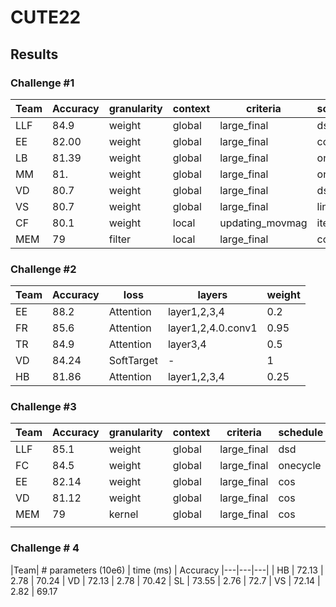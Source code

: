# CUTE22




## Results

### Challenge #1

|Team| Accuracy  | granularity  | context  |  criteria | schedule | 
|---|---|---|---|---|---|
| LLF  | 84.9  | weight  | global  | large_final  | dsd |
| EE  | 82.00  | weight  | global  | large_final  | cos |
| LB  | 81.39  | weight  | global  | large_final | onecycle |
| MM | 81.  | weight  | global  | large_final  | onecycle |
| VD | 80.7  | weight  | global  | large_final  | dsd |
| VS | 80.7  | weight  | global  | large_final  | lin |
| CF | 80.1  | weight  | local  | updating_movmag  | iterative |
| MEM | 79  | filter  | local  | large_final  | cos |






### Challenge #2

|Team| Accuracy  | loss  | layers  | weight |
|---|---|---|---|---|
| EE  | 88.2  | Attention  | layer1,2,3,4  | 0.2  |
| FR  | 85.6  | Attention  | layer1,2,4.0.conv1  | 0.95  |
| TR  | 84.9  | Attention  | layer3,4  | 0.5  |
| VD  | 84.24  | SoftTarget  | -  |  1 |
| HB  | 81.86  | Attention  | layer1,2,3,4  |  0.25 |


### Challenge #3

|Team| Accuracy  | granularity  | context  |  criteria | schedule | loss  | layers  | weight |
|---|---|---|---|---| --- | --- | --- | ---| 
| LLF  | 85.1 | weight  | global | large_final  | dsd | Attention | layer1,2,3,4  |  0.95  |
| FC  | 84.5 | weight  | global | large_final  | onecycle | Attention | layer1,2,3,4  |  0.95  |
| EE  | 82.14  | weight  | global | large_final  | cos | Attention | layer1,2,3,4  |  0.5  |
| VD  | 81.12  | weight  | global | large_final  | cos | Attention | layer1,2,3,4  |  0.4  |
| MEM  | 79  | kernel  | global | large_final  | cos | Attention | 3,4  |  0.9  |
|   |   |   |   |   | | | | |


### Challenge # 4


|Team| # parameters (10e6) | time (ms)  | Accuracy
|---|---|---|
| HB  |  72.13 | 2.78  | 70.24
| VD  | 72.13  | 2.78  | 70.42
| SL  | 73.55  | 2.76  | 72.7
| VS  | 72.14  | 2.82  | 69.17
